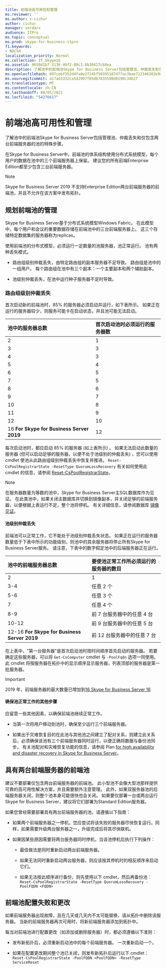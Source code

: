 ```yaml
---
title: 前端池高可用性和管理
ms.reviewer: ''
ms.author: v-cichur
author: cichur
manager: serdars
audience: ITPro
ms.topic: conceptual
ms.prod: skype-for-business-itpro
f1.keywords:
- NOCSH
localization_priority: Normal
ms.collection: IT_Skype16
ms.assetid: 965041b7-3136-49f2-89c1-8b30417cb8ea
description: 了解池中的前端池Skype for Business Server包括管理池、仲裁丢失和仅包含两台前端服务器的池的特殊步骤。
ms.openlocfilehash: 697cebf352d4fa0e2f245f50395107477ac3bae712346302e94746f173ce4d39
ms.sourcegitcommit: a17ad3332ca5d2997f85db7835500d8190c34b2f
ms.translationtype: MT
ms.contentlocale: zh-CN
ms.lasthandoff: 08/05/2021
ms.locfileid: "54276617"
---
```

# <a name="front-end-pool-high-availability-and-management"></a>前端池高可用性和管理
 
了解池中的前端池Skype for Business Server包括管理池、仲裁丢失和仅包含两台前端服务器的池的特殊步骤。
  
在Skype for Business Server中，前端池的体系结构使用分布式系统模型，每个用户的数据在池中的三个前端服务器上保留。 建议您的所有前端Enterprise Edition都至少包含三台前端服务器。

> [!NOTE]
> Skype for Business Server 2019 不支持Enterprise Edition两台前端服务器的前端池，并且不允许在该方案中发布拓扑。
  
## <a name="planning-for-the-management-of-front-end-pools"></a>规划前端池的管理

 Skype for Business Server基于分布式系统模型Windows Fabric。 在此模型中，每个用户和会议的重要数据存储在前端池中的三台前端服务器上。 这三个存储特定数据集的服务器称为replicas。
  
使用前端池的分布式模型，必须运行一定数量的池服务器，池正常运行。 池有两种丢失模式。
  
- 路由组级别仲裁丢失，由特定路由组的副本服务器不足导致。 路由组是池中的一组用户。 每个路由组在池中有三个副本：一个主要副本和两个辅助副本。
    
- 池级别仲裁丢失，在池中运行种子服务器不足时导致。 
    
### <a name="routing-group-level-quorum-loss"></a>路由组级别仲裁丢失

首次启动新的前端池时，85% 的服务器必须启动并运行，如下表所示。 如果正在运行的服务器较少，则服务可能卡在启动状态，并且池可能无法启动。
  
|池中的服务器总数  <br/> |首次启动池时必须运行的服务器数  <br/> |
|:-----|:-----|
|2  <br/> |1  <br/> |
|3  <br/> |3  <br/> |
|4   <br/> |3  <br/> |
|5   <br/> |4   <br/> |
|6   <br/> |5   <br/> |
|7   <br/> |5   <br/> |
|8   <br/> |6   <br/> |
|9   <br/> |7   <br/> |
|10   <br/> |8   <br/> |
|11  <br/> |9   <br/> |
|12   <br/> |10   <br/> |
|16 **For Skype for Business Server 2019** <br/> |12   <br/> |


   
每次启动池时，都应启动 85% 的服务器 (如上表所示) 。 如果无法启动此数量的服务器 (但可以启动足够的服务器，以便不处于池级别的仲裁丢失) ，您可以使用 cmdlet 使池从此路由组级别仲裁丢失中恢复并推进。 `Reset-CsPoolRegistrarState -ResetType QuorumLossRecovery` 有关如何使用此 cmdlet 的信息，请参阅 [Reset-CsPoolRegistrarState](/powershell/module/skype/reset-cspoolregistrarstate?view=skype-ps)。 
  
> [!NOTE]
> 在服务器数量为等数的池中，Skype for Business Server主SQL数据库作为见证。 在此类池中，如果关闭主数据库并切换到镜像副本，并关闭足够的前端服务器，以便根据上表运行不足，整个池将停机。 有关详细信息，请参阅数据库 [镜像见证](/sql/database-engine/database-mirroring/database-mirroring-witness)。 
  
#### <a name="pool-level-quorum-loss"></a>池级别仲裁丢失

前端池可以正常工作，它不能处于池级别仲裁丢失状态。 如果正在运行的服务器数量低于下表中所示的功能级别，则池中的其余服务器将停止所有Skype for Business Server服务。 请注意，下表中的数字假定池中的后端服务器正在运行。
  
|池中的前端服务器总数  <br/> |要使池正常工作所必须运行的服务器的数目  <br/> |
|:-----|:-----|
|2  <br/> |1  <br/> |
|3-4  <br/> |任意 2 个  <br/> |
|5-6  <br/> |任意 3 个  <br/> |
|7   <br/> |任意 4 个  <br/> |
|8-9  <br/> |前 7 台服务器中的任意 4 台  <br/> |
|10-12  <br/> |前 9 台服务器中的任意 5 台  <br/> |
|12-16 **For Skype for Business Server 2019**  <br/> |前 12 台服务器中的任意 7 台  <br/> |
   
在上表中，"第一台服务器"是首次启动池时按时间顺序首先启动的服务器。 若要确定这些服务器，可以将  `Get-CsComputer` cmdlet 与 `-PoolFqdn` 选项一同使用。 此 cmdlet 将按服务器在拓扑中的显示顺序显示服务器，列表顶部的服务器是第一批服务器。
  
> [!IMPORTANT]
> 2019 年，前端服务器的最大数量已增加到[16 Skype for Business Server 16](../../../SfBServer2019/plan/user-model-2019.md)
> 
#### <a name="additional-steps-to-ensure-pools-are-functional"></a>确保池正常工作的其他步骤

应留意一些其他因素，以确保前端池继续正常工作。
  
- 当第一次将用户移动到池时，确保至少运行三个前端服务器。
    
- 如果出于灾难恢复目的在此池与其他池之间建立了配对关系，则建立此关系后，必须确保该池有三个前端服务器同时运行，以便正确将数据与备份池同步。 有关池配对和灾难恢复功能的信息，请参阅 Plan [for high availability and disaster recovery in Skype for Business Server](high-availability-and-disaster-recovery.md)。 
    
## <a name="front-end-pool-with-two-front-end-servers"></a>具有两台前端服务器的前端池

建议不要部署仅包含两台前端服务器的前端池。 此小型池不会像大型池那样提供可靠的高可用性解决方案，并且需要额外注意管理。 此外，如果双服务器池的后端服务器关闭，则整个池本身可能很快也会关闭。 如果要仅部署一台或两台运行 Skype for Business Server，建议将它们部署为Standard Edition服务器。
  
如果您曾经需要部署具有两台前端服务器的池，请遵循以下指南：
  
- 如果两个前端服务器之一停机，您应尝试将该失败的服务器尽快恢复运行。同样，如果需要升级两台服务器之一，升级完成后将其尽快联机。
    
- 如果因某些原因需要将两台服务器同时停机，当该池停机后执行下列操作：
    
  - 最佳做法是同时重新启动两台前端服务器。 
    
  - 如果无法同时重新启动两台服务器，则应该按其停机时的相反顺序来启动它们。
    
  - 如果无法按此顺序进行备份，则先使用以下 cmdlet，然后再备份池：  `Reset-CsPoolRegistrarState -ResetType QuorumLossRecovery -PoolFQDN <FQDN>`
    
## <a name="front-end-pool-configuration-failures-and-changes"></a>前端池配置失败和更改

如果前端服务器出现故障，且在几天或几天内不太可能替换，请从拓扑中删除该服务器。 当新的前端服务器再次可用时，将新前端服务器添加到拓扑中。
  
每当对前端池进行配置更改（如添加或删除服务器）时，都必须遵循以下准则：
  
- 发布新拓扑后，必须重新启动池中的每个前端服务器。 一次重新启动一个。
    
- 如果在配置更改期间整个池已关闭，则发布新拓扑后运行以下 cmdlet：  `Reset-CsPoolRegistrarState -PoolFQDN <PoolFQDN> -ResetType ServiceReset`
